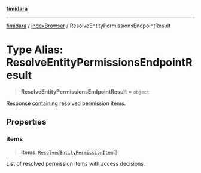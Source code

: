 [**fimidara**](../../README.md)

***

[fimidara](../../modules.md) / [indexBrowser](../README.md) / ResolveEntityPermissionsEndpointResult

# Type Alias: ResolveEntityPermissionsEndpointResult

> **ResolveEntityPermissionsEndpointResult** = `object`

Response containing resolved permission items.

## Properties

### items

> **items**: [`ResolvedEntityPermissionItem`](ResolvedEntityPermissionItem.md)[]

List of resolved permission items with access decisions.
